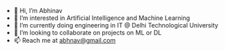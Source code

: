 - 👋 Hi, I’m Abhinav
- 👀 I’m interested in Artificial Intelligence and Machine Learning
- 🌱 I’m currently doing engineering in IT @ Delhi Technological University
- 💞️ I’m looking to collaborate on projects on ML or DL
- 📫 Reach me at abhnav@gmail.com

<!---
abhnav1/abhnav1 is a ✨ special ✨ repository because its `README.md` (this file) appears on your GitHub profile.
You can click the Preview link to take a look at your changes.
--->
